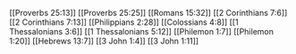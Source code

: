 [[Proverbs 25:13]]
[[Proverbs 25:25]]
[[Romans 15:32]]
[[2 Corinthians 7:6]]
[[2 Corinthians 7:13]]
[[Philippians 2:28]]
[[Colossians 4:8]]
[[1 Thessalonians 3:6]]
[[1 Thessalonians 5:12]]
[[Philemon 1:7]]
[[Philemon 1:20]]
[[Hebrews 13:7]]
[[3 John 1:4]]
[[3 John 1:11]]
